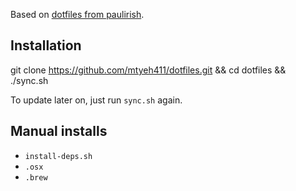 ﻿Based on [dotfiles from paulirish](http://github.com/paulirish/dotfiles).

## Installation
  git clone https://github.com/mtyeh411/dotfiles.git && cd dotfiles && ./sync.sh

To update later on, just run `sync.sh` again.

## Manual installs
* `install-deps.sh`
* `.osx`
* `.brew`
